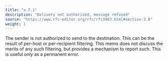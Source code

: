 ```yaml
---
title: "x.7.1"
description: "Delivery not authorized, message refused"
source: "https://www.rfc-editor.org/rfc/rfc3463.html#section-3.8"
weight: 1
---
```


The sender is not authorized to send to the destination.
This can be the result of per-host or per-recipient filtering.
This memo does not discuss the merits of any such filtering, but provides a mechanism to report such.
This is useful only as a permanent error.
